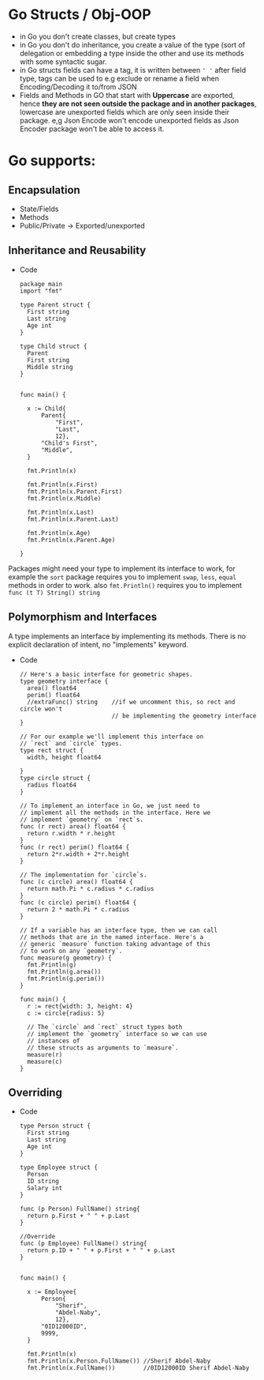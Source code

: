 # Go Structs / Obj-OOP

- in Go you don't create classes, but create types
- in Go you don't do inheritance, you create a value of the type (sort of delegation or embedding a type inside the other and use its methods with some syntactic sugar.
- in Go structs fields can have a tag, it is written between `' '` after field type, tags can be used to e.g exclude or rename a field when Encoding/Decoding it to/from JSON
- Fields and Methods in GO that start with **Uppercase** are exported, hence **they are not seen outside the package and in another packages**, lowercase are unexported fields which are only seen inside their package. e,g Json Encode won't encode unexported fields as Json Encoder package won't be able to access it.

# Go supports:

## Encapsulation

- State/Fields
- Methods
- Public/Private → Exported/unexported

## Inheritance and Reusability

- Code

      package main
      import "fmt"
      
      type Parent struct {
      	First string
      	Last string
      	Age int
      }
      
      type Child struct {
      	Parent
      	First string
      	Middle string
      }
      
      
      func main() {
      
      	x := Child{
      		Parent{
      			"First",
      			"Last",
      			12},
      		"Child's First",
      		"Middle",
      	}
      
      	fmt.Println(x)
      
      	fmt.Println(x.First)
      	fmt.Println(x.Parent.First)
      	fmt.Println(x.Middle)
      
      	fmt.Println(x.Last)
      	fmt.Println(x.Parent.Last)
      
      	fmt.Println(x.Age)
      	fmt.Println(x.Parent.Age)
      
      }

Packages might need your type to implement its interface to work, for example the `sort` package requires you to implement `swap`, `less`, `equal` methods in order to work. also `fmt.Println()` requires you to implement `func (t T) String() string`

## Polymorphism and Interfaces

A type implements an interface by implementing its methods. There is no explicit declaration of intent, no "implements" keyword.

- Code

      // Here's a basic interface for geometric shapes.
      type geometry interface {
      	area() float64
      	perim() float64
      	//extraFunc() string	//if we uncomment this, so rect and circle won't
      							// be implementing the geometry interface
      }
      
      // For our example we'll implement this interface on
      // `rect` and `circle` types.
      type rect struct {
      	width, height float64
      	
      }
      type circle struct {
      	radius float64
      }
      
      // To implement an interface in Go, we just need to
      // implement all the methods in the interface. Here we
      // implement `geometry` on `rect`s.
      func (r rect) area() float64 {
      	return r.width * r.height
      }
      func (r rect) perim() float64 {
      	return 2*r.width + 2*r.height
      }
      
      // The implementation for `circle`s.
      func (c circle) area() float64 {
      	return math.Pi * c.radius * c.radius
      }
      func (c circle) perim() float64 {
      	return 2 * math.Pi * c.radius
      }
      
      // If a variable has an interface type, then we can call
      // methods that are in the named interface. Here's a
      // generic `measure` function taking advantage of this
      // to work on any `geometry`.
      func measure(g geometry) {
      	fmt.Println(g)
      	fmt.Println(g.area())
      	fmt.Println(g.perim())
      }
      
      func main() {
      	r := rect{width: 3, height: 4}
      	c := circle{radius: 5}
      
      	// The `circle` and `rect` struct types both
      	// implement the `geometry` interface so we can use
      	// instances of
      	// these structs as arguments to `measure`.
      	measure(r)
      	measure(c)
      }

## Overriding

- Code

      type Person struct {
      	First string
      	Last string
      	Age int
      }
      
      type Employee struct {
      	Person
      	ID string
      	Salary int
      }
      
      func (p Person) FullName() string{
      	return p.First + " " + p.Last
      }
      
      //Override
      func (p Employee) FullName() string{
      	return p.ID + " " + p.First + " " + p.Last
      }
      
      
      func main() {
      
      	x := Employee{
      		Person{
      			"Sherif",
      			"Abdel-Naby",
      			12},
      		"0ID12000ID",
      		9999,
      	}
      
      	fmt.Println(x)
      	fmt.Println(x.Person.FullName()) //Sherif Abdel-Naby
      	fmt.Println(x.FullName()) 		 //0ID12000ID Sherif Abdel-Naby